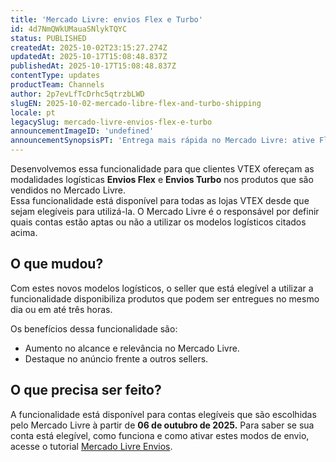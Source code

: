 ```yaml
---
title: 'Mercado Livre: envios Flex e Turbo'
id: 4d7NmQWkUMauaSNlykTQYC
status: PUBLISHED
createdAt: 2025-10-02T23:15:27.274Z
updatedAt: 2025-10-17T15:08:48.837Z
publishedAt: 2025-10-17T15:08:48.837Z
contentType: updates
productTeam: Channels
author: 2p7evLfTcDrhc5qtrzbLWD
slugEN: 2025-10-02-mercado-libre-flex-and-turbo-shipping
locale: pt
legacySlug: mercado-livre-envios-flex-e-turbo
announcementImageID: 'undefined'
announcementSynopsisPT: 'Entrega mais rápida no Mercado Livre: ative Flex e Turbo no Admin VTEX.'
---
```


Desenvolvemos essa funcionalidade para que clientes VTEX ofereçam as modalidades logísticas **Envios Flex** e **Envios Turbo** nos produtos que são vendidos no Mercado Livre.  
Essa funcionalidade está disponível para todas as lojas VTEX desde que sejam elegíveis para utilizá-la. O Mercado Livre é o responsável por definir quais contas estão aptas ou não a utilizar os modelos logísticos citados acima.  

## O que mudou?

Com estes novos modelos logísticos, o seller que está elegível a utilizar a funcionalidade disponibiliza produtos que podem ser entregues no mesmo dia ou em até três horas.  

Os benefícios dessa funcionalidade são:

- Aumento no alcance e relevância no Mercado Livre.  
- Destaque no anúncio frente a outros sellers.  

## O que precisa ser feito?

A funcionalidade está disponível para contas elegíveis que são escolhidas pelo Mercado Livre à partir de **06 de outubro de 2025.** Para saber se sua conta está elegível, como  funciona e como ativar estes modos de envio, acesse o tutorial [Mercado Livre Envios](/pt/tutorial/mercado-livre-envios--4fbF0Glf0R2YUCxYof4aIL).

